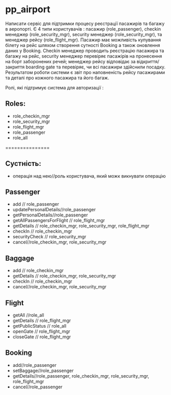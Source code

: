 # pp_airport

Написати сервіс для підтримки процесу реєстрації пасажирів та багажу в аеропорті. Є 4 типи користувачів : пасажир 
 (role_passenger), checkin менеджер (role_security_mgr), security менеджер (role_security_mgr), та менеджер рейсу 
 (role_flight_mgr). Пасажир має можливість купування білету на рейс шляхом створення сутності Booking а також оновлення 
 даних у Booking. Checkin менеджер проводить реєстрацію пасажира та багажу на рейс, security менеджер перевіряє 
 пасажірів на пронесення на борт заборонених речей; менеджер рейсу відповідає за відкриття/закриття boarding gate та 
 перевіряє, чи всі пасажири здійснили посадку. Результатом роботи системи є звіт про наповненість рейсу пасажирами та 
 деталі про кожного пасажира та його багаж. 

Ролі, які підтримує система для авторизації :
## Roles:
- role_checkin_mgr
- role_security_mgr
- role_flight_mgr
- role_passenger
- role_all

===============
## Сустність:
- операція над нею//роль користувача, який можк викнувати операцію

## Passenger
- add // role_passenger
- updatePersonalDetails//role_passenger
- getPersonalDetails//role_passenger
- getAllPassengersForFlight // role_flight_mgr
- getDetails // role_checkin_mgr, role_security_mgr, role_flight_mgr
- checkIn // role_checkin_mgr
- securityCheck // role_security_mgr
- cancel//role_checkin_mgr, role_security_mgr
## Baggage
- add // role_checkin_mgr
- getDetails // role_checkin_mgr, role_security_mgr
- checkIn // role_checkin_mgr
- cancel//role_checkin_mgr, role_security_mgr

## Flight
- getAll //role_all
- getDetails // role_flight_mgr
- getPublicStatus // role_all
- openGate // role_flight_mgr
- closeGate // role_flight_mgr

## Booking
- add//role_passenger
- setBaggage//role_passenger
- getDetails//role_passenger, role_checkin_mgr, role_security_mgr, role_flight_mgr
- cancel//role_passenger

 